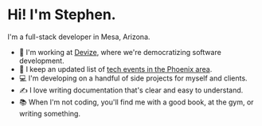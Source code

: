 # Hi! I'm Stephen.

I'm a full-stack developer in Mesa, Arizona.

- 🔧 I'm working at [Devize](https://www.devize.com/), where we're democratizing software development.
- 🌵 I keep an updated list of [tech events in the Phoenix area](https://github.com/stephengroe/phx-tech-events).
- 💻 I'm developing on a handful of side projects for myself and clients.
- ✍️ I love writing documentation that's clear and easy to understand.
- 📚 When I'm not coding, you'll find me with a good book, at the gym, or writing something.
